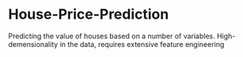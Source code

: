 # House-Price-Prediction
Predicting the value of houses based on a number of variables. High-demensionality in the data, requires extensive feature engineering
